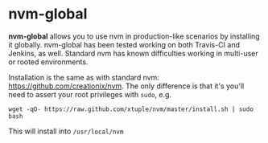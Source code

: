 # nvm-global

**nvm-global** allows you to use nvm in production-like scenarios by
installing it globally. nvm-global has been tested working on both Travis-CI and
Jenkins, as well. Standard nvm has known difficulties working in multi-user or
rooted environments.


Installation is the same as with standard nvm: <https://github.com/creationix/nvm>.
The only difference is that it's you'll need to assert your root privileges with
`sudo`, e.g.

    wget -qO- https://raw.github.com/xtuple/nvm/master/install.sh | sudo bash

This will install into `/usr/local/nvm`
